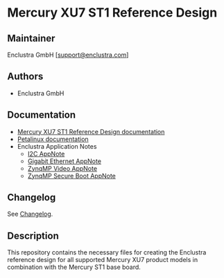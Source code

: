 # Mercury XU7 ST1 Reference Design

## Maintainer

Enclustra GmbH [support@enclustra.com]

## Authors

* Enclustra GmbH

## Documentation

* [Mercury XU7 ST1 Reference Design documentation](./reference_design/doc/Mercury_XU7_ST1.pdf)
* [Petalinux documentation](https://github.com/enclustra/PetalinuxDocumentation)
* Enclustra Application Notes
  - [I2C AppNote](https://github.com/enclustra/I2CAppNote)
  - [Gigabit Ethernet AppNote](https://github.com/enclustra/GigabitEthernetAppNote)
  - [ZynqMP Video AppNote](https://github.com/enclustra/ZynqMpVideoAppNote)
  - [ZynqMP Secure Boot AppNote](https://github.com/enclustra/ZynqMPSecureBootAppNote)

## Changelog
See [Changelog](changelog.md).

## Description
This repository contains the necessary files for creating the Enclustra reference design for all supported Mercury XU7 product models in combination with the Mercury ST1 base board.
